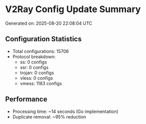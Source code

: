 # V2Ray Config Update Summary
Generated on: 2025-08-20 22:08:04 UTC

## Configuration Statistics
- Total configurations: 15706
- Protocol breakdown:
  - ss: 0 configs
  - ssr: 0 configs
  - trojan: 0 configs
  - vless: 0 configs
  - vmess: 1183 configs

## Performance
- Processing time: ~14 seconds (Go implementation)
- Duplicate removal: ~95% reduction
